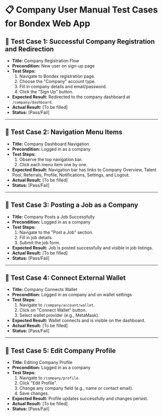 
# 📋 Company User Manual Test Cases for Bondex Web App

## 🧪 Test Case 1: Successful Company Registration and Redirection

- **Title:** Company Registration Flow
- **Precondition:** New user on sign-up page
- **Test Steps:**
  1. Navigate to Bondex registration page.
  2. Choose the "Company" account type.
  3. Fill in company details and email/password.
  4. Click the "Sign Up" button.
- **Expected Result:** Redirected to the company dashboard at `/company/dashboard`.
- **Actual Result:** [To be filled]
- **Status:** [Pass/Fail]

---

## 🧪 Test Case 2: Navigation Menu Items

- **Title:** Company Dashboard Navigation
- **Precondition:** Logged in as a company
- **Test Steps:**
  1. Observe the top navigation bar.
  2. Click each menu item one by one.
- **Expected Result:** Navigation bar has links to Company Overview, Talent Pool, Referrals, Profile, Notifications, Settings, and Logout.
- **Actual Result:** [To be filled]
- **Status:** [Pass/Fail]

---

## 🧪 Test Case 3: Posting a Job as a Company

- **Title:** Company Posts a Job Successfully
- **Precondition:** Logged in as a company
- **Test Steps:**
  1. Navigate to the "Post a Job" section.
  2. Fill in job details.
  3. Submit the job form.
- **Expected Result:** Job is posted successfully and visible in job listings.
- **Actual Result:** [To be filled]
- **Status:** [Pass/Fail]

---

## 🧪 Test Case 4: Connect External Wallet

- **Title:** Company Connects Wallet
- **Precondition:** Logged in as company and on wallet settings
- **Test Steps:**
  1. Navigate to `/company/account/wallet`.
  2. Click on "Connect Wallet" button.
  3. Select wallet provider (e.g., MetaMask).
- **Expected Result:** Wallet connects and is visible on the dashboard.
- **Actual Result:** [To be filled]
- **Status:** [Pass/Fail]

---

## 🧪 Test Case 5: Edit Company Profile

- **Title:** Editing Company Profile
- **Precondition:** Logged in as a company
- **Test Steps:**
  1. Navigate to `/company/profile`.
  2. Click "Edit Profile".
  3. Change any company field (e.g., name or contact email).
  4. Save changes.
- **Expected Result:** Profile updates successfully and changes persist.
- **Actual Result:** [To be filled]
- **Status:** [Pass/Fail]
